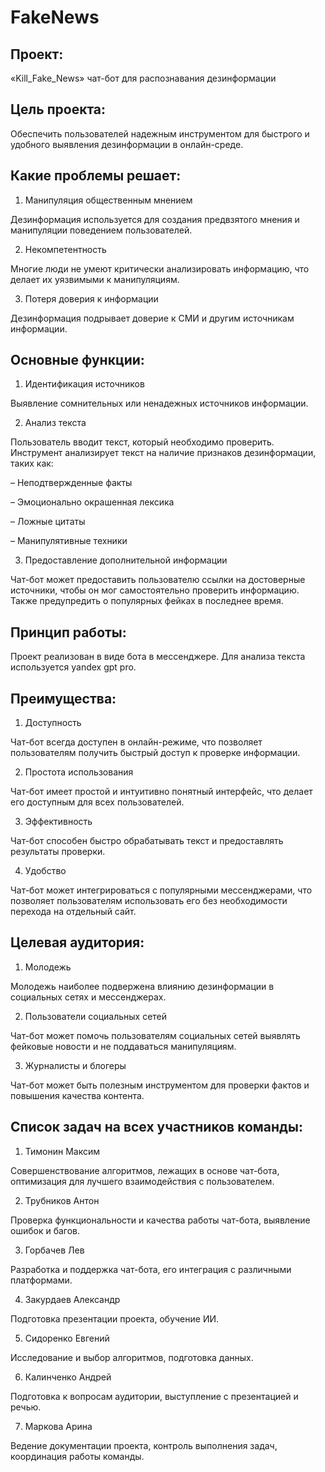 # FakeNews
## Проект: 
«Kill_Fake_News» чат-бот для распознавания дезинформации

## Цель проекта: 
Обеспечить пользователей надежным инструментом для быстрого и удобного выявления дезинформации в онлайн-среде.

## Какие проблемы решает: 

1)	Манипуляция общественным мнением

Дезинформация используется для создания предвзятого мнения и манипуляции поведением пользователей.

2)	Некомпетентность

Многие люди не умеют критически анализировать информацию, что делает их уязвимыми к манипуляциям.

3)	Потеря доверия к информации

Дезинформация подрывает доверие к СМИ и другим источникам информации.

## Основные функции: 

1)	Идентификация источников

Выявление сомнительных или ненадежных источников информации.

2)	Анализ текста

Пользователь вводит текст, который необходимо проверить. Инструмент анализирует текст на наличие признаков дезинформации, таких как:

– Неподтвержденные факты

– Эмоционально окрашенная лексика

– Ложные цитаты

– Манипулятивные техники

3)	Предоставление дополнительной информации

Чат-бот может предоставить пользователю ссылки на достоверные источники, чтобы он мог самостоятельно проверить информацию. Также предупредить о популярных фейках в последнее время.

## Принцип работы:

Проект реализован в виде бота в мессенджере. Для анализа текста используется yandex gpt pro.

## Преимущества:

1)	Доступность

Чат-бот всегда доступен в онлайн-режиме, что позволяет пользователям получить быстрый доступ к проверке информации.

2)	Простота использования 

Чат-бот имеет простой и интуитивно понятный интерфейс, что делает его доступным для всех пользователей.

3)	Эффективность

Чат-бот способен быстро обрабатывать текст и предоставлять результаты проверки.

4)	Удобство

Чат-бот может интегрироваться с популярными мессенджерами, что позволяет пользователям использовать его без необходимости перехода на отдельный сайт.

## Целевая аудитория:

1)	Молодежь

Молодежь наиболее подвержена влиянию дезинформации в социальных сетях и мессенджерах.

2)	Пользователи социальных сетей

Чат-бот может помочь пользователям социальных сетей выявлять фейковые новости и не поддаваться манипуляциям.

3) Журналисты и блогеры

Чат-бот может быть полезным инструментом для проверки фактов и повышения качества контента.

## Список задач на всех участников команды:

1. Тимонин Максим

Совершенствование алгоритмов, лежащих в основе чат-бота, оптимизация для лучшего взаимодействия с пользователем.

2. Трубников Антон

Проверка функциональности и качества работы чат-бота, выявление ошибок и багов.

3. Горбачев Лев

Разработка и поддержка чат-бота, его интеграция с различными платформами.

4. Закурдаев Александр

Подготовка презентации проекта, обучение ИИ.

5. Сидоренко Евгений

Исследование и выбор алгоритмов, подготовка данных.

6. Калинченко Андрей

Подготовка к вопросам аудитории, выступление с презентацией и речью.

7. Маркова Арина

Ведение документации проекта, контроль выполнения задач, координация работы команды.
